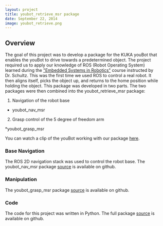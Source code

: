 ```yaml
---
layout: project
title: youbot_retrieve_msr package
date: September 22, 2014
image: youbot_retrieve.png
---
```


## Overview
The goal of this project was to develop a package for the KUKA youBot that enables the youBot to drive towards a predetermined object. The project required us to apply our knowledge of ROS (Robot Operating System) learned during the ["Embedded Systems in Robotics"](http://www.mccormick.northwestern.edu/mechanical/courses/descriptions/495-embedded-systems-in-robotics.html) course instructed by Dr. Schultz. This was the first time we used ROS to control a real robot.  It then aligns itself, picks the object up, and returns to the home position while holding the object. This package was developed in two parts. The two packages were then combined into the youbot_retrieve_msr package: 

1. Navigation of the robot base

  * youbot_nav_msr

2. Grasp control of the 5 degree of freedom arm

  *youbot_grasp_msr

You can watch a clip of the youBot working with our package [here](https://vimeo.com/114483339 "vimeo clip for youbot_retrieve_msr"). 

### Base Navigation
The ROS 2D navigation stack was used to control the robot base. 
The youbot_nav_msr package [source](https://github.com/jihoonkim92/youbot_nav_msr "youbot_nav_msr package") is available on github. 

### Manipulation
The youbot_grasp_msr package [source](https://github.com/mattmongeon/youbot_grasp_msr "youbot_grasp_msr package") is available on github. 

### Code
The code for this project was written in Python. 
The full package [source](https://github.com/MahdiehNejati/youbot_retrieve_msr "youbot_retrieve_msr package") is available on github. 
